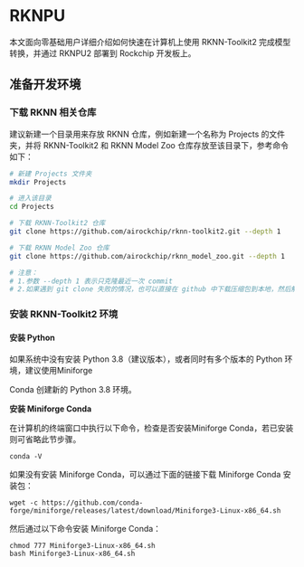 # RKNPU

本文面向零基础用户详细介绍如何快速在计算机上使用 RKNN-Toolkit2 完成模型转换，并通过 RKNPU2 部署到 Rockchip 开发板上。



## 准备开发环境

### 下载 **RKNN** 相关仓库

建议新建一个目录用来存放 RKNN 仓库，例如新建一个名称为 Projects 的文件夹，并将 RKNN-Toolkit2 和 RKNN Model Zoo 仓库存放至该目录下，参考命令如下：

```bash
# 新建 Projects 文件夹
mkdir Projects

# 进入该目录
cd Projects

# 下载 RKNN-Toolkit2 仓库
git clone https://github.com/airockchip/rknn-toolkit2.git --depth 1

# 下载 RKNN Model Zoo 仓库
git clone https://github.com/airockchip/rknn_model_zoo.git --depth 1

# 注意：
# 1.参数 --depth 1 表示只克隆最近一次 commit
# 2.如果遇到 git clone 失败的情况，也可以直接在 github 中下载压缩包到本地，然后解压至该目录
```



### 安装 **RKNN-Toolkit2** 环境

#### **安装 Python**

如果系统中没有安装 Python 3.8（建议版本），或者同时有多个版本的 Python 环境，建议使用Miniforge

Conda 创建新的 Python 3.8 环境。

**安装 Miniforge Conda**

在计算机的终端窗口中执行以下命令，检查是否安装Miniforge Conda，若已安装则可省略此节步骤。

```
conda -V
```

如果没有安装 Miniforge Conda，可以通过下面的链接下载 Miniforge Conda 安装包：

```
wget -c https://github.com/conda-forge/miniforge/releases/latest/download/Miniforge3-Linux-x86_64.sh
```

然后通过以下命令安装 Miniforge Conda：

```
chmod 777 Miniforge3-Linux-x86_64.sh
bash Miniforge3-Linux-x86_64.sh
```



